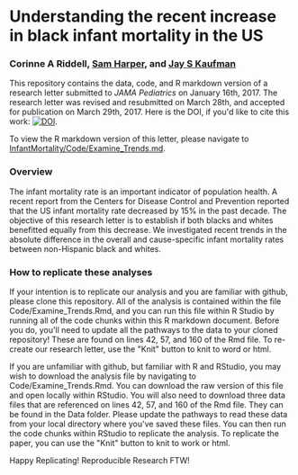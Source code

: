 # Understanding the recent increase in black infant mortality in the US
### Corinne A Riddell, [Sam Harper](samharper.org), and [Jay S Kaufman](jayskaufman.com)

This repository contains the data, code, and R markdown version of a research letter submitted to *JAMA Pediatrics* on January 16th, 2017. The research letter was revised and resubmitted on March 28th, and accepted for publication on March 29th, 2017. Here is the DOI, if you'd like to cite this work: [![DOI](https://zenodo.org/badge/76671514.svg)](https://zenodo.org/badge/latestdoi/76671514).

To view the R markdown version of this letter, please navigate to [InfantMortality/Code/Examine_Trends.md](https://github.com/corinne-riddell/InfantMortality/blob/master/Code/Examine_Trends.md).

### Overview
The infant mortality rate is an important indicator of population health. A recent report from the Centers for Disease Control and Prevention reported that the US infant mortality rate decreased by 15% in the past decade. The objective of this research letter is to establish if both blacks and whites benefitted equally from this decrease. We investigated recent trends in the absolute difference in the overall and cause-specific infant mortality rates between non-Hispanic black and whites.

### How to replicate these analyses

If your intention is to replicate our analysis and you are familiar with github, please clone this repository. All of the analysis is contained within the file Code/Examine_Trends.Rmd, and you can run this file within R Studio by running all of the code chunks within this R markdown document. Before you do, you'll need to update all the pathways to the data to your cloned repository! These are found on lines 42, 57, and 160 of the Rmd file. To re-create our research letter, use the "Knit" button to knit to word or html. 

If you are unfamiliar with github, but familiar with R and RStudio, you may wish to download the analysis file by navigating to Code/Examine_Trends.Rmd. You can download the raw version of this file and open locally within RStudio. You will also need to download three data files that are referenced on lines 42, 57, and 160 of the Rmd file. They can be found in the Data folder. Please update the pathways to read these data from your local directory where you've saved these files. You can then run the code chunks within RStudio to replicate the analysis. To replicate the paper, you can use the "Knit" button to knit to work or html.

Happy Replicating! Reproducible Research FTW!
